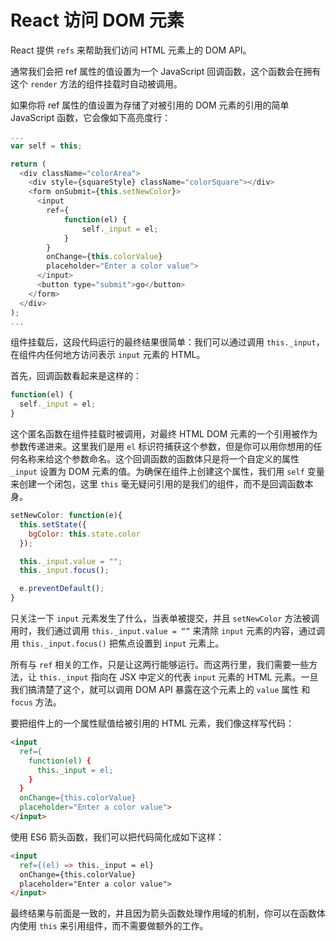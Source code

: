 # React 访问 DOM 元素

React 提供 `refs` 来帮助我们访问 HTML 元素上的 DOM API。

通常我们会把 ref 属性的值设置为一个 JavaScript 回调函数，这个函数会在拥有这个 `render` 方法的组件挂载时自动被调用。

如果你将 ref 属性的值设置为存储了对被引用的 DOM 元素的引用的简单 JavaScript 函数，它会像如下高亮度行：

```js
...
var self = this;

return (
  <div className="colorArea">
    <div style={squareStyle} className="colorSquare"></div>
    <form onSubmit={this.setNewColor}>
      <input
        ref={
            function(el) {
                self._input = el;
            }
        }
        onChange={this.colorValue}
        placeholder="Enter a color value">
      </input>
      <button type="submit">go</button>
    </form>
  </div>
);
...
```

组件挂载后，这段代码运行的最终结果很简单：我们可以通过调用 `this._input`，在组件内任何地方访问表示 `input` 元素的 HTML。

首先，回调函数看起来是这样的：

```js
function(el) {
  self._input = el;
}
```

这个匿名函数在组件挂载时被调用，对最终 HTML DOM 元素的一个引用被作为参数传递进来。这里我们是用 `el` 标识符捕获这个参数，但是你可以用你想用的任何名称来给这个参数命名。这个回调函数的函数体只是将一个自定义的属性 `_input` 设置为 DOM 元素的值。为确保在组件上创建这个属性，我们用 `self` 变量来创建一个闭包，这里 `this` 毫无疑问引用的是我们的组件，而不是回调函数本身。

```js
setNewColor: function(e){
  this.setState({
    bgColor: this.state.color
  });

  this._input.value = "";
  this._input.focus();

  e.preventDefault();
}
```

只关注一下 `input` 元素发生了什么，当表单被提交，并且 `setNewColor` 方法被调用时，我们通过调用 `this._input.value = “”` 来清除 `input` 元素的内容，通过调用 `this._input.focus()` 把焦点设置到 `input` 元素上。

所有与 `ref` 相关的工作，只是让这两行能够运行。而这两行里，我们需要一些方法，让 `this._input` 指向在 JSX 中定义的代表 `input` 元素的 HTML 元素。一旦我们搞清楚了这个，就可以调用 DOM API 暴露在这个元素上的 `value` 属性 和 `focus` 方法。

要把组件上的一个属性赋值给被引用的 HTML 元素，我们像这样写代码：

```html
<input
  ref={
    function(el) {
      this._input = el;
    }
  }
  onChange={this.colorValue}
  placeholder="Enter a color value">
</input>
```

使用 ES6 箭头函数，我们可以把代码简化成如下这样：

```html
<input
  ref={(el) => this._input = el}
  onChange={this.colorValue}
  placeholder="Enter a color value">
</input>
```

最终结果与前面是一致的，并且因为箭头函数处理作用域的机制，你可以在函数体内使用 `this` 来引用组件，而不需要做额外的工作。
